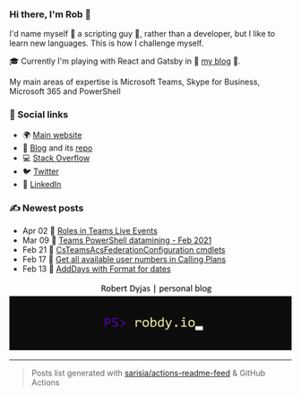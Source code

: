 ### Hi there, I'm Rob 👋
I'd name myself 🤖 a scripting guy 🤖, rather than a developer, but I like to learn new languages. This is how I challenge myself.

🎓 Currently I'm playing with React and Gatsby in 📰 [my blog](https://robdy.io) 📰.

My main areas of expertise is Microsoft Teams, Skype for Business, Microsoft 365 and PowerShell

### 🔗 Social links
- 🌍 [Main website](https://dyjas.cc)
- 📰 [Blog](https://robdy.io) and its [repo](https://github.com/robdy/robdy.github.io)
- 💻 [Stack Overflow](https://stackoverflow.com/users/9902555/robdy?tab=profile)
- 🐦 [Twitter](https://twitter.com/robdyy)
- 💼 [LinkedIn](https://linkedin.com/in/robertdyjas)
<!--- - 🔭 I’m currently working on ...
- 🌱 I’m currently learning ...
- 👯 I’m looking to collaborate on ...
- 🤔 I’m looking for help with ...

### Misc
- 💬 Ask me about PowerShell
- 📫 How to reach me: tag 
- 😄 Pronouns: ...
- ⚡ Fun fact: ...
-->

### ✍ Newest posts

<!-- feed start -->
- Apr 02 📰 [Roles in Teams Live Events](https://robdy.io/roles-in-teams-live-events/)
- Mar 09 📰 [Teams PowerShell datamining - Feb 2021](https://robdy.io/teams-powershell-datamining-feb-2021/)
- Feb 21 📰 [CsTeamsAcsFederationConfiguration cmdlets](https://robdy.io/csteamsacsfederationconfiguration-cmdlets/)
- Feb 17 📰 [Get all available user numbers in Calling Plans](https://robdy.io/all-available-numbers-calling-plan/)
- Feb 13 📰 [AddDays with Format for dates](https://robdy.io/adddays-with-format-for-dates/)
<!-- feed end -->

![Blog logo](og-image-panoramic.png)

---
 
> Posts list generated with [sarisia/actions-readme-feed](https://github.com/marketplace/actions/actions-readme-feed) & GitHub Actions
